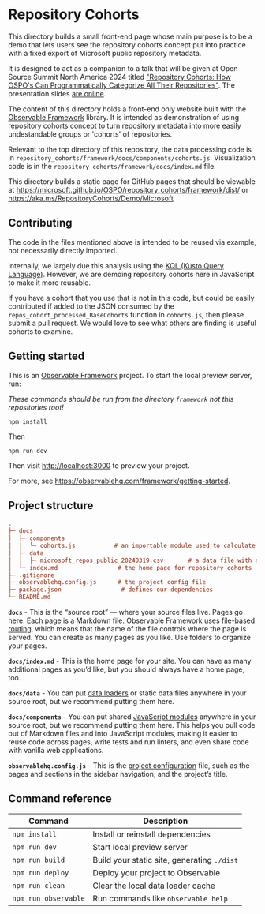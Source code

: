 # Repository Cohorts

This directory builds a small front-end page whose main purpose is to be a demo that lets users see the repository cohorts concept put into practice with a fixed export of Microsoft public repository metadata.

It is designed to act as a companion to a talk that will be given at Open Source Summit North America 2024 titled ["Repository Cohorts: How OSPO's Can Programmatically Categorize All Their Repositories"](https://ossna2024.sched.com/event/1aBPX/repository-cohorts-how-ospos-can-programmatically-categorize-all-their-repositories-justin-gosses-microsoft-natalia-luzuriaga-remy-decausemaker-isaac-milarsky-centers-for-medicare-medicaid-services?iframe=no). The presentation slides [are online](https://docs.google.com/presentation/d/18bDgY8OnZIUfYe6E_TJmp0EARf7K98l8/edit?usp=sharing&ouid=104365002391330854633&rtpof=true&sd=true).

The content of this directory holds a front-end only website built with 
the [Observable Framework](https://observablehq.com/framework) library. 
It is intended as demonstration of using repository cohorts concept to turn 
repository metadata into more easily undestandable groups or 'cohorts' of repositories. 

Relevant to the top directory of this repository, 
the data processing code is in `repository_cohorts/framework/docs/components/cohorts.js`. 
Visualization code is in the `repository_cohorts/framework/docs/index.md` file.

This directory builds a static page for GitHub pages
that should be viewable at https://microsoft.github.io/OSPO/repository_cohorts/framework/dist/
or https://aka.ms/RepositoryCohorts/Demo/Microsoft 

## Contributing

The code in the files mentioned above is intended to be reused via example, not necessarily directly imported. 

Internally, we largely due this analysis using the 
[KQL (Kusto Query Language)](https://learn.microsoft.com/en-us/azure/data-explorer/kql-learning-resources). 
However, we are demoing repository cohorts here in JavaScript to make it more reusable. 

If you have a cohort that you use that is not in this code, but could be easily contributed if added to the JSON 
consumed by the `repos_cohort_processed_BaseCohorts` function in `cohorts.js`, then please submit a pull request.
We would love to see what others are finding is useful cohorts to examine. 

## Getting started

This is an [Observable Framework](https://observablehq.com/framework) project. To start the local preview server, run:

*These commands should be run from the directory `framework` not this repositories root!*

```
npm install
```

Then 

```
npm run dev
```

Then visit <http://localhost:3000> to preview your project.

For more, see <https://observablehq.com/framework/getting-started>.

## Project structure

```ini
.
├─ docs
│  ├─ components
│  │  └─ cohorts.js           # an importable module used to calculate repository cohorts
│  ├─ data
│  │  ├─ microsoft_repos_public_20240319.csv       # a data file with a fixed export of Microsoft repository metadata
│  └─ index.md                 # the home page for repository cohorts
├─ .gitignore
├─ observablehq.config.js      # the project config file
├─ package.json                 # defines our dependencies
└─ README.md
```

**`docs`** - This is the “source root” — where your source files live. Pages go here. Each page is a Markdown file. Observable Framework uses [file-based routing](https://observablehq.com/framework/routing), which means that the name of the file controls where the page is served. You can create as many pages as you like. Use folders to organize your pages.

**`docs/index.md`** - This is the home page for your site. You can have as many additional pages as you’d like, but you should always have a home page, too.

**`docs/data`** - You can put [data loaders](https://observablehq.com/framework/loaders) or static data files anywhere in your source root, but we recommend putting them here.

**`docs/components`** - You can put shared [JavaScript modules](https://observablehq.com/framework/javascript/imports) anywhere in your source root, but we recommend putting them here. This helps you pull code out of Markdown files and into JavaScript modules, making it easier to reuse code across pages, write tests and run linters, and even share code with vanilla web applications.

**`observablehq.config.js`** - This is the [project configuration](https://observablehq.com/framework/config) file, such as the pages and sections in the sidebar navigation, and the project’s title.

## Command reference

| Command           | Description                                              |
| ----------------- | -------------------------------------------------------- |
| `npm install`            | Install or reinstall dependencies                        |
| `npm run dev`        | Start local preview server                               |
| `npm run build`      | Build your static site, generating `./dist`              |
| `npm run deploy`     | Deploy your project to Observable                        |
| `npm run clean`      | Clear the local data loader cache                        |
| `npm run observable` | Run commands like `observable help`                      |
